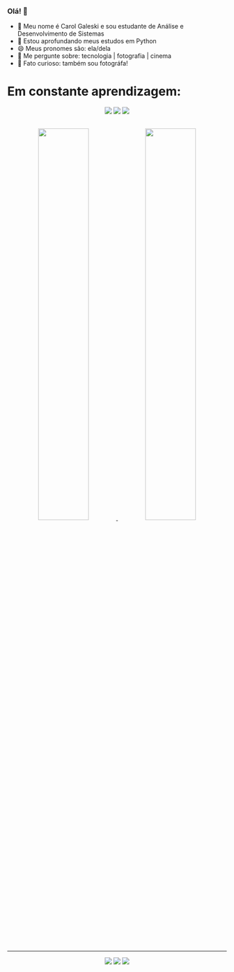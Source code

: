 ### Olá! 👋

- 🔭 Meu nome é Carol Galeski e sou estudante de Análise e Desenvolvimento de Sistemas
- 🚀 Estou aprofundando meus estudos em Python
- 😄 Meus pronomes são: ela/dela
- 💬 Me pergunte sobre: tecnologia | fotografia | cinema
- 📸 Fato curioso: também sou fotográfa!

# Em constante aprendizagem:
<div align="center">
  <a href="https://github.com/carolgal" target="_blank"><img src="https://img.shields.io/badge/Python-14354C?style=for-the-badge&logo=python&logoColor=white" target="_blank"></a>  
  <a href="https://github.com/carolgal" target="_blank"><img src="https://img.shields.io/badge/C-00599C?style=for-the-badge&logo=c&logoColor=white" target="_blank"></a>
  <a href="https://github.com/carolgal" target="_blank"><img src="https://img.shields.io/badge/PostgreSQL-316192?style=for-the-badge&logo=postgresql&logoColor=white" target="_blank"></a>
</div> 

##

<div align="center">
  <a href="https://github.com/carolgal">
  <img height="48%" src="https://github-readme-stats.vercel.app/api?username=carolgal&show_icons=true&theme=cobalt&include_all_commits=true&count_private=true"/>
  <img height="48%" src="https://github-readme-stats.vercel.app/api/top-langs/?username=carolgal&layout=compact&theme=cobalt" />
</div>
 
  ---
  
  <div align="center">
  <a href="https://www.linkedin.com/in/carolgaleski/" target="_blank"><img src="https://img.shields.io/badge/LinkedIn-0077B5?style=for-the-badge&logo=linkedin&logoColor=white" target="_blank"></a>  
   <a href="mailto: galeskar@gmail.com" target="_blank"><img src="https://img.shields.io/badge/Gmail-D14836?style=for-the-badge&logo=gmail&logoColor=white" target="_blank"></a>
   <a href="https://t.me/carolgaleski" target="_blank"><img src="https://img.shields.io/badge/Telegram-2CA5E0?style=for-the-badge&logo=telegram&logoColor=white" target="_blank"></a>
</div>
  
 <!--[![Readme Quotes](https://quotes-github-readme.vercel.app/api?type=horizontal&theme=tokyonight)](https://github.com/carolgal) -->
  
